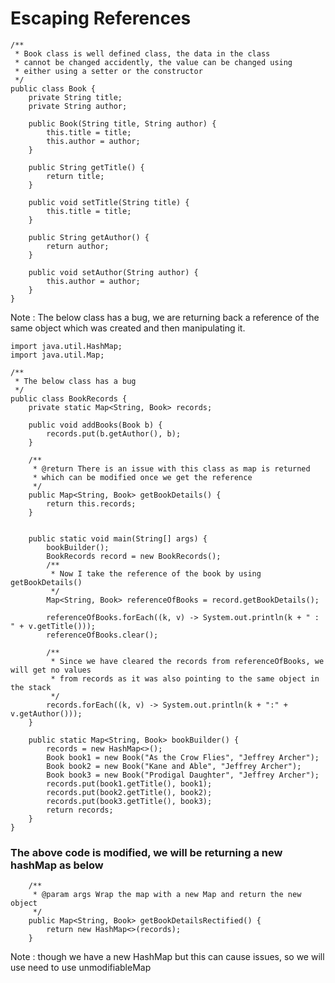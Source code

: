 # Escaping References

    /**
     * Book class is well defined class, the data in the class
     * cannot be changed accidently, the value can be changed using
     * either using a setter or the constructor
     */
    public class Book {
        private String title;
        private String author;
    
        public Book(String title, String author) {
            this.title = title;
            this.author = author;
        }
    
        public String getTitle() {
            return title;
        }
    
        public void setTitle(String title) {
            this.title = title;
        }
    
        public String getAuthor() {
            return author;
        }
    
        public void setAuthor(String author) {
            this.author = author;
        }
    }


Note : The below class has a bug, we are returning back a reference of the 
same object which was created and then manipulating it.

    import java.util.HashMap;
    import java.util.Map;
    
    /**
     * The below class has a bug
     */
    public class BookRecords {
        private static Map<String, Book> records;
    
        public void addBooks(Book b) {
            records.put(b.getAuthor(), b);
        }
    
        /**
         * @return There is an issue with this class as map is returned
         * which can be modified once we get the reference
         */
        public Map<String, Book> getBookDetails() {
            return this.records;
        }
    
    
        public static void main(String[] args) {
            bookBuilder();
            BookRecords record = new BookRecords();
            /**
             * Now I take the reference of the book by using getBookDetails()
             */
            Map<String, Book> referenceOfBooks = record.getBookDetails();
    
            referenceOfBooks.forEach((k, v) -> System.out.println(k + " : " + v.getTitle()));
            referenceOfBooks.clear();
    
            /**
             * Since we have cleared the records from referenceOfBooks, we will get no values
             * from records as it was also pointing to the same object in the stack
             */
            records.forEach((k, v) -> System.out.println(k + ":" + v.getAuthor()));
        }
    
        public static Map<String, Book> bookBuilder() {
            records = new HashMap<>();
            Book book1 = new Book("As the Crow Flies", "Jeffrey Archer");
            Book book2 = new Book("Kane and Able", "Jeffrey Archer");
            Book book3 = new Book("Prodigal Daughter", "Jeffrey Archer");
            records.put(book1.getTitle(), book1);
            records.put(book2.getTitle(), book2);
            records.put(book3.getTitle(), book3);
            return records;
        }
    }

### The above code is modified, we will be returning a new hashMap as below

        /**
         * @param args Wrap the map with a new Map and return the new object
         */
        public Map<String, Book> getBookDetailsRectified() {
            return new HashMap<>(records);
        }
        
Note : though we have a new HashMap but this can cause issues, so we will use 
need to use unmodifiableMap